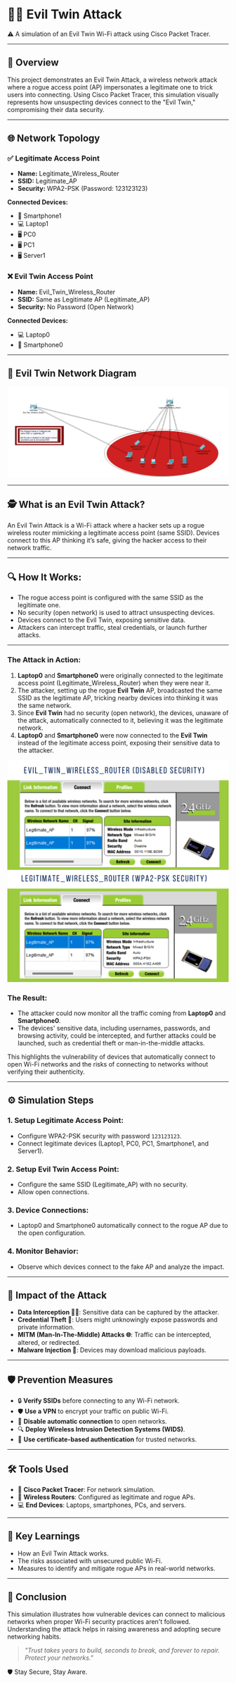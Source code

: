 # 🕵️‍♂️ Evil Twin Attack

⚠️ A simulation of an Evil Twin Wi-Fi attack using Cisco Packet Tracer.

---

## 📖 Overview

This project demonstrates an Evil Twin Attack, a wireless network attack where a rogue access point (AP) impersonates a legitimate one to trick users into connecting. Using Cisco Packet Tracer, this simulation visually represents how unsuspecting devices connect to the "Evil Twin," compromising their data security.

---

## 🌐 Network Topology

### ✅ Legitimate Access Point
- **Name:** Legitimate_Wireless_Router
- **SSID:** Legitimate_AP
- **Security:** WPA2-PSK (Password: 123123123)

**Connected Devices:**
- 📱 Smartphone1
- 💻 Laptop1
- 🖥️ PC0
- 🖥️ PC1
- 🖥️ Server1

### ❌ Evil Twin Access Point
- **Name:** Evil_Twin_Wireless_Router
- **SSID:** Same as Legitimate AP (Legitimate_AP)
- **Security:** No Password (Open Network)

**Connected Devices:**
- 💻 Laptop0
- 📱 Smartphone0

---

## 📸 Evil Twin Network Diagram
![Evil Twin Network Diagram](https://github.com/21Lalit/Networking-projects/blob/main/Evil-Twin-Attack/Evil-Twin-Attack.png)

---

## 🕵️ What is an Evil Twin Attack?

An Evil Twin Attack is a Wi-Fi attack where a hacker sets up a rogue wireless router mimicking a legitimate access point (same SSID). Devices connect to this AP thinking it’s safe, giving the hacker access to their network traffic.

---

## 🔍 How It Works:
- The rogue access point is configured with the same SSID as the legitimate one.
- No security (open network) is used to attract unsuspecting devices.
- Devices connect to the Evil Twin, exposing sensitive data.
- Attackers can intercept traffic, steal credentials, or launch further attacks.

---
### The Attack in Action:
1. **Laptop0** and **Smartphone0** were originally connected to the legitimate access point (Legitimate_Wireless_Router) when they were near it.
2. The attacker, setting up the rogue **Evil Twin** AP, broadcasted the same SSID as the legitimate AP, tricking nearby devices into thinking it was the same network.
3. Since **Evil Twin** had no security (open network), the devices, unaware of the attack, automatically connected to it, believing it was the legitimate network.
4. **Laptop0** and **Smartphone0** were now connected to the **Evil Twin** instead of the legitimate access point, exposing their sensitive data to the attacker.

![Access_Points](https://github.com/21Lalit/Networking-projects/blob/main/Evil-Twin-Attack/Wireless-Access-Points.png)

### The Result:
- The attacker could now monitor all the traffic coming from **Laptop0** and **Smartphone0**.
- The devices' sensitive data, including usernames, passwords, and browsing activity, could be intercepted, and further attacks could be launched, such as credential theft or man-in-the-middle attacks.

This highlights the vulnerability of devices that automatically connect to open Wi-Fi networks and the risks of connecting to networks without verifying their authenticity.

---

## ⚙️ Simulation Steps

### 1. Setup Legitimate Access Point:
- Configure WPA2-PSK security with password `123123123`.
- Connect legitimate devices (Laptop1, PC0, PC1, Smartphone1, and Server1).

### 2. Setup Evil Twin Access Point:
- Configure the same SSID (Legitimate_AP) with no security.
- Allow open connections.

### 3. Device Connections:
- Laptop0 and Smartphone0 automatically connect to the rogue AP due to the open configuration.

### 4. Monitor Behavior:
- Observe which devices connect to the fake AP and analyze the impact.

---

## 🚨 Impact of the Attack
- **Data Interception 🕵️‍♀️**: Sensitive data can be captured by the attacker.
- **Credential Theft 🔑**: Users might unknowingly expose passwords and private information.
- **MITM (Man-In-The-Middle) Attacks 🌐**: Traffic can be intercepted, altered, or redirected.
- **Malware Injection 🐍**: Devices may download malicious payloads.

---

## 🛡️ Prevention Measures
- 🔒 **Verify SSIDs** before connecting to any Wi-Fi network.
- 🛡️ **Use a VPN** to encrypt your traffic on public Wi-Fi.
- 🚫 **Disable automatic connection** to open networks.
- 🔍 **Deploy Wireless Intrusion Detection Systems (WIDS)**.
- 🪪 **Use certificate-based authentication** for trusted networks.

---

## 🛠️ Tools Used
- 🧰 **Cisco Packet Tracer**: For network simulation.
- 📶 **Wireless Routers**: Configured as legitimate and rogue APs.
- 💻 **End Devices**: Laptops, smartphones, PCs, and servers.

---

## 🎯 Key Learnings
- How an Evil Twin Attack works.
- The risks associated with unsecured public Wi-Fi.
- Measures to identify and mitigate rogue APs in real-world networks.

---

## 📢 Conclusion

This simulation illustrates how vulnerable devices can connect to malicious networks when proper Wi-Fi security practices aren't followed. Understanding the attack helps in raising awareness and adopting secure networking habits.

> _"Trust takes years to build, seconds to break, and forever to repair. Protect your networks."_

🛡️ Stay Secure, Stay Aware.
